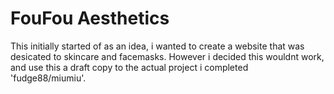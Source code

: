 # FouFou Aesthetics

This initially started of as an idea, i wanted to create a website that was desicated to skincare and facemasks. However i decided this wouldnt work, and use this a draft copy to the actual project i completed 'fudge88/miumiu'.

